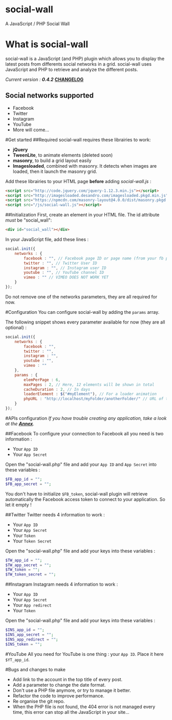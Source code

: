 # social-wall
A JavaScript / PHP Social Wall


# What is social-wall
social-wall is a JavaScript (and PHP) plugin which allows you to display the latest posts from differents social networks in a grid.
social-wall uses JavaScript and PHP to retrieve and analyze the different posts.

*Current version : __0.4.2__*
**[CHANGELOG](https://github.com/thiervoj/social-wall/blob/master/CHANGELOG.md)**


## Social networks supported
* Facebook
* Twitter
* Instagram
* YouTube
* More will come...

#Get started
##Required
social-wall requires these librairies to work:
* **jQuery**
* **TweenLite**, to animate elements (deleted soon)
* **masonry**, to build a grid layout easily
* **Imagesloaded**, combined with masonry. It detects when images are loaded, then it launch the masonry grid.

Add these librairies to your HTML page **before** adding _social-wall.js_ :

``` HTML
<script src="http://code.jquery.com/jquery-1.12.3.min.js"></script>
<script src="http://imagesloaded.desandro.com/imagesloaded.pkgd.min.js"></script>
<script src="https://npmcdn.com/masonry-layout@4.0.0/dist/masonry.pkgd.min.js"></script>
<script src="/js/social-wall.js"></script>
```

##Initialization
First, create an element in your HTML file. The id attribute _must_ be "social_wall":
``` HTML
<div id="social_wall"></div>
```

In your JavaScript file, add these lines :

``` JavaScript
social.init({
	networks : {
		facebook : "", // Facebook page ID or page name (from your fb page url)
		twitter : "", // Twitter User ID
		instagram : "", // Instagram user ID
		youtube : "", // YouTube channel ID
		vimeo : "" // VIMEO DOES NOT WORK YET
	}
});
```

Do not remove one of the networks parameters, they are all required for now.

#Configuration
You can configure social-wall by adding the `params` array.

The following snippet shows every parameter available for now (they are all optional) :

``` JavaScript
social.init({
	networks : {
		facebook : "",
		twitter : "",
		instagram : "",
		youtube : "",
		vimeo : ""
	},
	params : {
		elemPerPage : 6,
		maxPages : 2, // Here, 12 elements will be shown in total
		cacheDuration : 2, // In days
		loaderElement : $("#myElement"), // For a loader animation
		phpURL : "http://localhost/myFolder/anotherFolder/" // URL of the social-wall PHP file
	}
});
```

#APIs configuration
_If you have trouble creating any application, take a look at the **[Annex](https://github.com/thiervoj/social-wall/blob/master/ANNEX.md)**._

##Facebook
To configure your connection to Facebook all you need is two information :
* Your `App ID`
* Your `App Secret`

Open the "social-wall.php" file and add your `App ID` and `App Secret` into these variables :
``` PHP
$FB_app_id = "";
$FB_app_secret = "";
```
You don't have to initialize `$FB_token`, social-wall plugin will retrieve automatically the Facebook access token to connect to your application. So let it empty !

##Twitter
Twitter needs 4 information to work :
* Your `App ID`
* Your `App Secret`
* Your `Token`
* Your `Token Secret`

Open the "social-wall.php" file and add your keys into these variables :
``` PHP
$TW_app_id = "";
$TW_app_secret = "";
$TW_token = "";
$TW_token_secret = "";
```

##Instagram
Instagram needs 4 information to work :
* Your `App ID`
* Your `App Secret`
* Your `App redirect`
* Your `Token`

Open the "social-wall.php" file and add your keys into these variables :
``` PHP
$INS_app_id = "";
$INS_app_secret = "";
$INS_app_redirect = "";
$INS_token = "";
```

#YouTube
All you need for YouTube is one thing : your `App ID`. Place it here `$YT_app_id`.

#Bugs and changes to make
* Add link to the account in the top title of every post.
* Add a parameter to change the date format.
* Don't use a PHP file anymore, or try to manage it better.
* Refactor the code to improve performance.
* Re organise the git repo.
* When the PHP file is not found, the 404 error is not managed every time, this error can stop all the JavaScript in your site...
